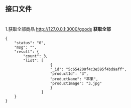 ## 接口文件
#
1.获取全部商品
http://127.0.0.1:3000/goods **获取全部**
```
{
    "status": "0",
    "msg": "",
    "result": {
        "count": 3,
        "list": [
                    {
                    "_id": "5c654200f4c3e595f4bd9aff",
                    "productId": "3",
                    "productName": "苹果",
                    "productImage": "3.jpg"
                    }
                ]
    }
}
```
